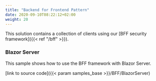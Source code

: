 ```yaml
---
title: "Backend for Frontend Pattern"
date: 2020-09-10T08:22:12+02:00
weight: 20
---
```


This solution contains a collection of clients using our [BFF security framework]({{< ref "/bff" >}}).

### Blazor Server
This sample shows how to use the BFF framework with Blazor Server.

[link to source code]({{< param samples_base >}}/BFF/BlazorServer)
